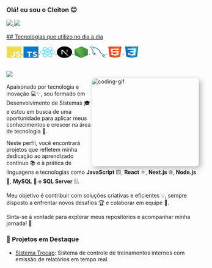 
### Olá! eu sou o Cleiton 😊
<div>
  <a href="https://github.com/cleitongrodrigues">
  <img height="180em" src="https://github-readme-stats.vercel.app/api?username=cleitongrodrigues&show_icons=true&theme=dracula&include_all_commits=true&count_private=true"/>
  <img height="180em" src="https://github-readme-stats.vercel.app/api/top-langs/?username=cleitongrodrigues&layout=compact&langs_count=16&theme=dracula"/>
</div>
<div style="display: inline_block"><br>
  ## Tecnologias que utilizo no dia a dia <br/> <br/>
  <img align="center" alt="Cleiton-Js" height="30" width="40" src="https://raw.githubusercontent.com/devicons/devicon/master/icons/javascript/javascript-plain.svg">
  <img align="center" alt="Cleiton-Ts" height="30" width="40" src="https://raw.githubusercontent.com/devicons/devicon/master/icons/typescript/typescript-plain.svg">
  <img align="center" alt="Cleiton-React" height="30" width="40" src="https://raw.githubusercontent.com/devicons/devicon/master/icons/react/react-original.svg">
  <img align="center" alt="Cleiton-Next" height="30" width="40" src="https://github.com/devicons/devicon/blob/master/icons/nextjs/nextjs-original.svg">
  <img align="center" alt="Cleiton-Node" height="30" width="40" src="https://github.com/devicons/devicon/blob/master/icons/nodejs/nodejs-original.svg">
  <img align="center" alt="Cleiton-mysql" height="30" width="40"src="https://github.com/devicons/devicon/blob/master/icons/mysql/mysql-original.svg" />    
  <img align="center" alt="Cleiton-HTML" height="30" width="40" src="https://raw.githubusercontent.com/devicons/devicon/master/icons/html5/html5-original.svg">
  <img align="center" alt="Cleiton-CSS" height="30" width="40" src="https://raw.githubusercontent.com/devicons/devicon/master/icons/css3/css3-original.svg">
</div> <br/> <br/>


<div> 
  <a href="https://www.linkedin.com/in/cleiton-rodrigues-176b7123a/" target="_blank"><img src="https://img.shields.io/badge/-LinkedIn-%230077B5?style=for-the-badge&logo=linkedin&logoColor=white" target="_blank"></a> 
</div>
<img align="right" alt="coding-gif" src="https://media.giphy.com/media/qgQUggAC3Pfv687qPC/giphy.gif" width="280px" height="230px" style="box-shadow: 5px 5px 15px rgba(0, 0, 0, 0.3); border-radius: 8px;">

Apaixonado por tecnologia e inovação 💻✨, sou formado em Desenvolvimento de Sistemas 🎓 e estou em busca de uma oportunidade para aplicar meus conhecimentos e crescer na área de tecnologia 🚀.

Neste perfil, você encontrará projetos que refletem minha dedicação ao aprendizado contínuo 📚 e à prática de linguagens e tecnologias como **JavaScript** 🟨, **React** ⚛️, **Next.js** 🌐, **Node.js** 🌳, **MySQL** 🐬 e **SQL Server** 🗄️.

Meu objetivo é contribuir com soluções criativas e eficientes 💡, sempre disposto a enfrentar novos desafios 🏆 e colaborar em equipe 🤝.

Sinta-se à vontade para explorar meus repositórios e acompanhar minha jornada! 🚀

### 🚀 Projetos em Destaque  
- [Sistema Trecap](https://github.com/cleitongrodrigues/trecap-controle): Sistema de controle de treinamentos internos com emissão de relatórios em tempo real.  




